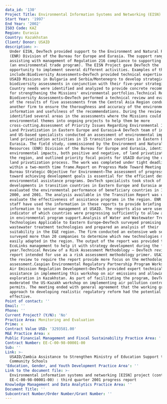 ```yaml
---
data_id: '130'
Project Title: Environmental Information Systems and Networking (EISN)
Start Year: '1997'
End Year: '2002'
ISO3 Code: KAZ
Region: Eurasia
Country: Kazakhstan
Client/ Donor: USAID
description: >-
  Under EISN, DevTech provided support to the Environment and Natural Resources
  (ENR) Division of the Bureau for Europe and Eurasia. The support ranged from
  assisting with management of Regulation 216 compliance to supporting EcoLinks
  (an environmental trade program). The EISN Project gave DevTech the
  opportunity to implement several different activities. Examples of these
  include:Biodiversity Assessments—DevTech provided technical expertise to the
  USAID Missions in Bulgaria and Serbia/Montenegro to develop strategic
  biodiversity assessments in conjunction with their five-year strategies.
  Country needs were identified and analyzed to provide concrete recommendations
  for strengthening the Missions' environmental portfolios.Technical Review of
  Biodiversity Assessments—DevTech performed a technical review and evaluation
  of the results of five assessments from the Central Asia Region conducted by
  another firm to ensure the thoroughness and accuracy of the environmental
  information and usefulness of the recommendations. During the review, DevTech
  identified several areas in the assessments where the Missions could introduce
  environmental themes into ongoing projects to help them be more
  cross-cutting.Assessment of Priority Issues Regarding Environmental Impacts of
  Land Privatization in Eastern Europe and Eurasia—A DevTech team of in-country
  and US-based specialists conducted an assessment of environmental impacts of
  land privatization activities in 15 transition countries in Eastern Europe and
  Eurasia. The field study, commissioned by the Environment and Natural
  Resources (ENR) Division of the Bureau for Europe and Eurasia, identified
  environmental impacts, both positive and negative, of land privatization in
  the region, and outlined priority focal points for USAID during the ongoing
  land privatization process. The work was completed under tight deadlines
  within a two-month time frame.Report on Progress Made Toward Meeting the E&E
  Bureau Strategic Objective for Environment—The assessment of progress made
  toward achieving development goals is essential for the efficient design of
  environmental assistance programs. DevTech specialists took stock of
  developments in transition countries in Eastern Europe and Eurasia and
  evaluated the environmental performance of beneficiary countries in 1999,
  2000, and 2001. The analysis available in the Transition Report was used to
  evaluate the effectiveness of assistance programs in the region. ENR Division
  staff have used the information in these reports to provide briefing
  information to senior management at USAID. The reports also were used as an
  indicator of which countries were progressing sufficiently to allow a decrease
  in environmental program support.Analysis of Water and Wastewater Treatment
  Technologies Applicable to Eastern Europe—DevTech surveyed promising water and
  wastewater treatment technologies and prepared an analysis of their
  suitability in the E&E region. The firm conducted an extensive web search and
  surveyed more than 20 companies to determine which new technologies might be
  easily adapted in the region. The output of the report was provided to
  EcoLinks management to help it with strategy development during the following
  year.Technical Review of a Risk Assessment Methodology – DevTech reviewed a
  report intended for use as a risk assessment methodology primer. USAID used
  the review to require the report provide more focus on the methodology of risk
  assessment.Caspian Environmental Regulatory Partnership Program Workshop on
  Air Emission Regulation Development—DevTech provided expert technical
  assistance in implementing this workshop on air emissions and allowing for oil
  exploration in Kazakhstan. As part of facilitating the program, DevTech staff
  moderated the US-Kazakh workshop on implementing air pollution control
  permits. The meeting ended with general agreement that the working group
  approach to developing realistic regulatory reform had the potential to be
  effective.
Point of contact: ''
Email: ''
Phone: ''
Current Project? (Y/N): 'No'
Practice Area: Monitoring and Evaluation
Prime: x
Contract Value USD: '3293581.00'
M&E Practice Area: x
Public Financial Management and Fiscal Sustainability Practice Area: ''
Contract Number: EE-C-00-98-00001-00
Sub: ''
Link: >-
  USAID/Zambia Assistance to Strengthen Ministry of Education Support to
  Community Schools
'Education, Gender, and Youth Development Practice Area': ''
Link to the document file: >-
  Environmental information systems and networking [EISN] project (contract no.
  EE-C-00-98-00001-00) : third quarter 2001 progress report
Knowledge Management and Data Analytics Practice Area: ''
Document Title: ''
Subcontract Number/Order Number/Grant Number: ''
---
```

